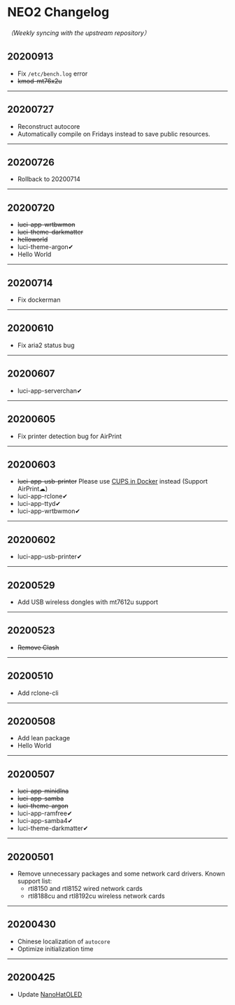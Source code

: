 # NEO2 Changelog
###### （Weekly syncing with the upstream repository）

## 20200913
* Fix `/etc/bench.log` error
* ~~kmod-mt76x2u~~

---

## 20200727
* Reconstruct autocore
* Automatically compile on Fridays instead to save public resources.

---

## 20200726
* Rollback to 20200714

---

## 20200720
* ~~luci-app-wrtbwmon~~
* ~~luci-theme-darkmatter~~
* ~~helloworld~~
* luci-theme-argon✔
* Hello World

---

## 20200714
* Fix dockerman

---

## 20200610
* Fix aria2 status bug

---

## 20200607
* luci-app-serverchan✔

---

## 20200605
* Fix printer detection bug for AirPrint

---

## 20200603
* ~~luci-app-usb-printer~~ Please use [CUPS in Docker](https://hub.docker.com/r/tigerj/cups-airprint) instead (Support AirPrint☁)
* luci-app-rclone✔
* luci-app-ttyd✔
* luci-app-wrtbwmon✔

---

## 20200602
* luci-app-usb-printer✔

---

## 20200529
* Add USB wireless dongles with mt7612u support

---

## 20200523
* ~~Remove Clash~~

---

## 20200510
* Add rclone-cli

---

## 20200508
* Add lean package
* Hello World

---

## 20200507
* ~~luci-app-minidlna~~
* ~~luci-app-samba~~
* ~~luci-theme-argon~~
* luci-app-ramfree✔
* luci-app-samba4✔
* luci-theme-darkmatter✔

---

## 20200501
* Remove unnecessary packages and some network card drivers. Known support list:
    - rtl8150 and rtl8152 wired network cards
    - rtl8188cu and rtl8192cu wireless network cards

---

## 20200430
* Chinese localization of `autocore`
* Optimize initialization time

---

## 20200425
* Update [NanoHatOLED](https://github.com/vinewx/NanoHatOLED)
